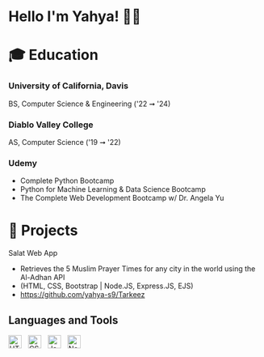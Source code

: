 # Hello I'm Yahya! 👋🏽

# 🎓 Education 

### University of California, Davis
BS, Computer Science & Engineering ('22 ➞ '24)

### Diablo Valley College
AS, Computer Science ('19 ➞ '22)

### Udemy
* Complete Python Bootcamp
* Python for Machine Learning & Data Science Bootcamp
* The Complete Web Development Bootcamp w/ Dr. Angela Yu

# 💼 Projects 
Salat Web App
* Retrieves the 5 Muslim Prayer Times for any city in the world using the Al-Adhan API
* (HTML, CSS, Bootstrap | Node.JS, Express.JS, EJS)
* https://github.com/yahya-s9/Tarkeez

## Languages and Tools

<img align="left" alt="HTML5" width="26px" src="https://cdn.jsdelivr.net/gh/devicons/devicon/icons/html5/html5-original.svg" style="padding-right:10px;" />
<img align="left" alt="CSS3" width="26px" src="https://cdn.jsdelivr.net/gh/devicons/devicon/icons/css3/css3-original.svg" style="padding-right:10px;" />
<img align="left" alt="JavaScript" width="26px" src="https://cdn.jsdelivr.net/gh/devicons/devicon/icons/javascript/javascript-original.svg" style="padding-right:10px;"/>
<img align="left" alt="Node.js" width="26px" src="https://cdn.jsdelivr.net/gh/devicons/devicon/icons/nodejs/nodejs-original.svg" style="padding right:10px;"/>

